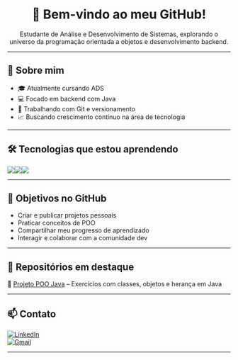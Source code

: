<h1 align="center">👋 Bem-vindo ao meu GitHub!</h1>

<p align="center">Estudante de Análise e Desenvolvimento de Sistemas, explorando o universo da programação orientada a objetos e desenvolvimento backend.</p>

---

## 🧠 Sobre mim
- 🎓 Atualmente cursando ADS  
- 💻 Focado em backend com Java  
- 🔧 Trabalhando com Git e versionamento  
- 📈 Buscando crescimento contínuo na área de tecnologia  

---

## 🛠️ Tecnologias que estou aprendendo
<div style="display: flex; flex-direction: row;">
  <img src="https://img.shields.io/badge/Java-ED8B00?style=for-the-badge&logo=java&logoColor=white"/>
  <img src="https://img.shields.io/badge/Git-F05032?style=for-the-badge&logo=git&logoColor=white"/>
  <img src="https://img.shields.io/badge/OOP-4B8BBE?style=for-the-badge"/>
</div>

---

## 📌 Objetivos no GitHub
- Criar e publicar projetos pessoais  
- Praticar conceitos de POO  
- Compartilhar meu progresso de aprendizado  
- Interagir e colaborar com a comunidade dev  

---

## 📂 Repositórios em destaque
🔹 [Projeto POO Java](https://github.com/teteusxhs/projeto-poo-java) – Exercícios com classes, objetos e herança em Java  

---

## 📫 Contato
[![LinkedIn](https://img.shields.io/badge/LinkedIn-%230077B5?style=for-the-badge&logo=linkedin&logoColor=white)](https://www.linkedin.com/in/matheusdomingostec)  
[![Gmail](https://img.shields.io/badge/Gmail-D14836?style=for-the-badge&logo=gmail&logoColor=white)](mailto:matheusdomingos.tec@gmail.com)

---
